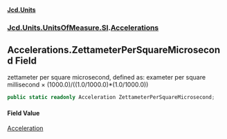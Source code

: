 #### [Jcd.Units](index.md 'index')
### [Jcd.Units.UnitsOfMeasure.SI](Jcd.Units.UnitsOfMeasure.SI.md 'Jcd.Units.UnitsOfMeasure.SI').[Accelerations](Accelerations.md 'Jcd.Units.UnitsOfMeasure.SI.Accelerations')

## Accelerations.ZettameterPerSquareMicrosecond Field

zettameter per square microsecond, defined as: exameter per square millisecond × (1000.0)/((1.0/1000.0)*(1.0/1000.0))

```csharp
public static readonly Acceleration ZettameterPerSquareMicrosecond;
```

#### Field Value
[Acceleration](Acceleration.md 'Jcd.Units.UnitTypes.Acceleration')